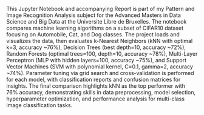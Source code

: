 This Jupyter Notebook and accompanying Report is part of my Pattern and Image Recognition Analysis subject for the Advanced Masters in Data Science and Big Data at the Universite Libre de Bruxelles. The notebook compares machine learning algorithms on a subset of CIFAR10 dataset focusing on Automobile, Cat, and Dog classes. The project loads and visualizes the data, then evaluates k-Nearest Neighbors (kNN with optimal k=3, accuracy ~76%), Decision Trees (best depth=10, accuracy ~72%), Random Forests (optimal trees=100, depth=10, accuracy ~78%), Multi-Layer Perceptron (MLP with hidden layers=100, accuracy ~75%), and Support Vector Machines (SVM with polynomial kernel, C=0.1, gamma=2, accuracy ~74%). Parameter tuning via grid search and cross-validation is performed for each model, with classification reports and confusion matrices for insights. The final comparison highlights kNN as the top performer with 76% accuracy, demonstrating skills in data preprocessing, model selection, hyperparameter optimization, and performance analysis for multi-class image classification tasks.
